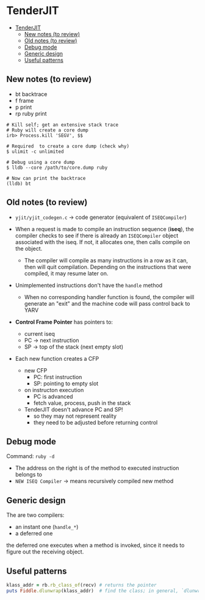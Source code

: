 # TenderJIT

- [TenderJIT](#tenderjit)
  - [New notes (to review)](#new-notes-to-review)
  - [Old notes (to review)](#old-notes-to-review)
  - [Debug mode](#debug-mode)
  - [Generic design](#generic-design)
  - [Useful patterns](#useful-patterns)

## New notes (to review)

- bt backtrace
- f frame
- p print
- rp ruby print

```
# Kill self; get an extensive stack trace
# Ruby will create a core dump
irb> Process.kill 'SEGV', $$

# Required  to create a core dump (check why)
$ ulimit -c unlimited

# Debug using a core dump
$ lldb --core /path/to/core.dump ruby

# Now can print the backtrace
(lldb) bt
```

## Old notes (to review)

- `yjit/yjit_codegen.c` -> code generator (equivalent of `ISEQCompiler`)

- When a request is made to compile an instruction sequence (**iseq**), the compiler checks to see if there is already an `ISEQCompiler` object associated with the iseq. If not, it allocates one, then calls compile on the object.
  - The compiler will compile as many instructions in a row as it can, then will quit compilation. Depending on the instructions that were compiled, it may resume later on.
- Unimplemented instructions don't have the `handle` method
  - When no corresponding handler function is found, the compiler will generate an "exit" and the machine code will pass control back to YARV
- **Control Frame Pointer** has pointers to:
  - current iseq
  - PC -> next instruction
  - SP -> top of the stack (next empty slot)
- Each new function creates a CFP
  - new CFP
    - PC: first instruction
    - SP: pointing to empty slot
  - on instructon execution
    - PC is advanced
    - fetch value, process, push in the stack
  - TenderJIT doesn't advance PC and SP!
    - so they may not represent reality
    - they need to be adjusted before returning control

## Debug mode

Command: `ruby -d`

- The address on the right is of the method to executed instruction belongs to
- `NEW ISEQ Compiler` -> means recursively compiled new method

## Generic design

The are two compilers:

- an instant one (`handle_*`)
- a deferred one

the deferred one executes when a method is invoked, since it needs to figure out the receiving object.

## Useful patterns

```rb
klass_addr = rb.rb_class_of(recv) # returns the pointer
puts Fiddle.dlunwrap(klass_addr)  # find the class; in general, `dlunwrap` returns the object at the given address
```
